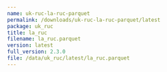 ```yaml
---
name: uk-ruc-la-ruc-parquet
permalink: /downloads/uk-ruc-la-ruc-parquet/latest
package: uk_ruc
title: la_ruc
filename: la_ruc.parquet
version: latest
full_version: 2.3.0
file: /data/uk_ruc/latest/la_ruc.parquet
---
```


